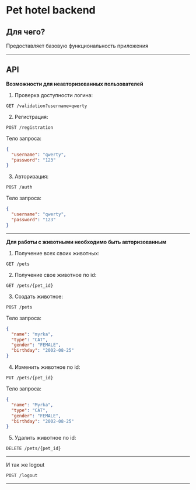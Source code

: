 # Pet hotel backend

## Для чего?

Предоставляет базовую функциональность приложения

---

## API

**Возможности для неавторизованных пользователей**

1) Проверка доступности логина:
 ```http request
GET /validation?username=qwerty
```

2) Регистрация:
 ```http request
POST /registration
```

Тело запроса:
```json
{
  "username": "qwerty",
  "password": "123"
}
```

3) Авторизация:
```http request
POST /auth
```

Тело запроса:
```json
{
  "username": "qwerty",
  "password": "123"
}
```

---

**Для работы с животными необходимо быть авторизованным** 

1) Получение всех своих животных:
```http request
GET /pets
```

2) Получение свое животное по id:
```http request
GET /pets/{pet_id}
```

3) Создать животное:
```http request
POST /pets
```

Тело запроса:
```json
{
  "name": "myrka",
  "type": "CAT",
  "gender": "FEMALE",
  "birthday": "2002-08-25"
}
```

4) Изменить животное по id:
```http request
PUT /pets/{pet_id}
```

Тело запроса:
```json
{
  "name": "Myrka",
  "type": "CAT",
  "gender": "FEMALE",
  "birthday": "2002-08-25"
}
```

5) Удалить животное по id:
```http request
DELETE /pets/{pet_id}
```

---

И так же logout
```http request
POST /logout
```

---